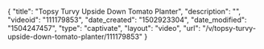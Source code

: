 {
    "title": "Topsy Turvy Upside Down Tomato Planter",
    "description": "",
    "videoid": "111179853",
    "date_created": "1502923304",
    "date_modified": "1504247457",
    "type": "captivate",
    "layout": "video",
    "url": "\/v\/topsy-turvy-upside-down-tomato-planter\/111179853"
}